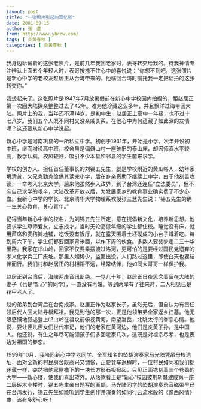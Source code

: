```yaml
---
layout: post
title: "一张照片引起的回忆张"
date: 2001-09-15
author: 张　虚
from: http://www.yhcqw.com/
tags: [ 炎黄春秋 ]
categories: [ 炎黄春秋 ]
---
```





我身边珍藏着的这张老照片，是前几年我回老家时，表哥转交给我的。待我神情专注辨认上面五个年轻人时，表哥按捺不住心中的喜悦说：“你想不到吧，这张照片是新心中学的老校友赵居正从台湾带来的。他临回台湾时嘱托我一定把翻拍的这张转交你。”


我想起来了。这张照片是1947年7月放暑假前在新心中学校园内拍摄的，距赵居正第一次回大陆探亲整整过去了42年。难为他珍藏这么多年，并且飘洋过海带回大陆。照片上的我，当年还不满14岁。是初中生；赵居正上高中一年级，也不过十七八岁。我们五个人既不同村又没亲戚关系，在他心中为何蕴藏了如此深的友情呢？这还要从新心中学说起。


新心中学是河南巩县的一所私立中学。初创于1931年，开始是小学，次年开设初中班，继而增设高中班。校舍虽是偏僻山村一座破旧的泰山庙，却因师资水平较高，教学认真，校风较好，吸引不少本县和邻县的学生前来求学。


学校的创办人、担任首任董事长的刘锡五先生，就是学校附近的黄瓜峪人，幼年家境清贫，父兄克勤克俭供其读完小学，后在乡亲资助下继续上中学，由于他刻苦攻读，一举考入北京大学。后来他虽然步入政界，到了台湾还连任“立法委员”，但不忘自己求学的艰辛，大陆改革开放以后，为发展家乡的教育事业确实费了不少心血。我新心中学的学长、北京清华大学物理系教授张三慧先生说：“锡五先生的确一生关心教育，关心青年。”


记得当年新心中学的校名，为刘锡五先生所定，意在提倡新文化，培养新思想。他要求学生尊师爱友，立志成才。当时无论高低年级的学生都住校。睡觉没有床，就用芦席和麦秸摊地铺，吃饭没有饭厅，就在露天围着土坯砌成的小台子蹲着吃。每到周六下午，学生们都要回家背米面，以作下周的伙食。多数人要徒步走二三十华里路。我家在邙山岭，回家不仅要乘摆渡过洛河，更可怕的是要经过国民党遗弃的孝义化学兵工厂废址。那里人烟稀少，盗匪出没，人们路过这里，即使白天也要结伴而行。我们村和赵居正的村相距不远，经常结伴，他如同大哥哥一样保护我。


赵居正到台湾后，海峡两岸音讯断绝。一晃几十年，赵居正日夜思念着留在大陆的妻子（也是“新心”的同学），一直没有再婚。等到两岸有了往来时，二人相见已是花甲老人了。


赵的弟弟到台湾后在台南成家。赵居正作为赵家长子，虽然无后，但自认为有责任领后代人回大陆寻根拜祖。我见到他的那一次，正是他领弟弟全家返乡扫墓。他无限感慨地叙述登上邙山岭在祖坟前俯视黄河，南望嵩岳，北眺太行的眷恋心情。他说，要让侄儿侄女们世代牢记，他们的老家在黄河边，他们是炎黄子孙，是中国人。他还说，有生之年尽可能领孩子们多回老家几次，这既是对祖宗尽孝，也是表达对祖国的眷恋。


1999年10月，我陪同新心中学老同学、全军知名的坠胡演奏家马光陆凭吊母校遗址，面对全新的村民房舍既高兴又惆怅，正要登车返程时，一位村民如同和我们捉迷藏一样，突然把他家屋檐下的一块长方形石板掀起，只见正面镌刻着三个苍劲的大字——新心楼，使我们喜出望外。从落款看正是“新心”校园披荆斩棘建成第一座二层砖木小楼时，锡五先生亲自题写的匾额。马光陆同学的坠胡演奏录音磁带早已在台湾发行，锡五先生如能听到学生创作并演奏的如同行云流水般的《豫西风情》曲，该有多舒心呀！


